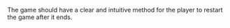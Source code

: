 The game should have a clear and intuitive method for the player to restart the game after it ends.
